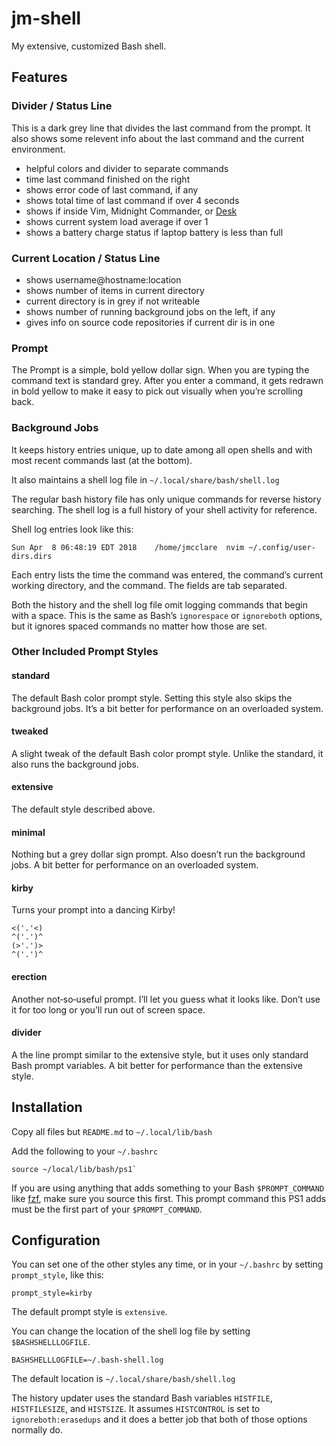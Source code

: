# jm-shell #

My extensive, customized Bash shell.


## Features ##

### Divider / Status  Line ###

This is a dark grey line that divides the last command from the prompt. It also
shows some relevent info about the last command and the current environment.

* helpful colors and divider to separate commands
* time last command finished on the right
* shows error code of last command, if any
* shows total time of last command if over 4 seconds
* shows if inside Vim, Midnight Commander, or [Desk](https://github.com/jamesob/desk)
* shows current system load average if over 1
* shows a battery charge status if laptop battery is less than full

### Current Location / Status Line ###

* shows username@hostname:location
* shows number of items in current directory
* current directory is in grey if not writeable
* shows number of running background jobs on the left, if any
* gives info on source code repositories if current dir is in one

### Prompt ###

The Prompt is a simple, bold yellow dollar sign. When you are typing the
command text is standard grey. After you enter a command, it gets redrawn in
bold yellow to make it easy to pick out visually when you’re scrolling back.

### Background Jobs ###

It keeps history entries unique, up to date among all open shells and with most
recent commands last (at the bottom).

It also maintains a shell log file in `~/.local/share/bash/shell.log`

The regular bash history file has only unique commands for reverse history
searching. The shell log is a full history of your shell activity for
reference.

Shell log entries look like this:

    Sun Apr  8 06:48:19 EDT 2018	/home/jmcclare	nvim ~/.config/user-dirs.dirs 

Each entry lists the time the command was entered, the command’s current
working directory, and the command. The fields are tab separated.

Both the history and the shell log file omit logging commands that begin with a
space. This is the same as Bash’s `ignorespace` or `ignoreboth` options, but it
ignores spaced commands no matter how those are set.

### Other Included Prompt Styles ###


#### standard ####

The default Bash color prompt style. Setting this style also skips the
background jobs. It’s a bit better for performance on an overloaded system.

#### tweaked ####

A slight tweak of the default Bash color prompt style. Unlike the standard, it
also runs the background jobs.

#### extensive ####

The default style described above.

#### minimal ####

Nothing but a grey dollar sign prompt. Also doesn’t run the background jobs. A
bit better for performance on an overloaded system.

#### kirby ####

Turns your prompt into a dancing Kirby!

    <('.'<)
    ^('.')^
    (>'.')>
    ^('.')^

#### erection ####

Another not‐so‐useful prompt. I’ll let you guess what it looks like. Don’t use
it for too long or you’ll run out of screen space.

#### divider ####

A the line prompt similar to the extensive style, but it uses only standard
Bash prompt variables. A bit better for performance than the extensive style.


## Installation ##

Copy all files but `README.md` to `~/.local/lib/bash`

Add the following to your `~/.bashrc`

    source ~/local/lib/bash/ps1`

If you are using anything that adds something to your Bash `$PROMPT_COMMAND`
like [fzf](https://github.com/junegunn/fzf), make sure you source this first.
This prompt command this PS1 adds must be the first part of your
`$PROMPT_COMMAND`.


## Configuration ##

You can set one of the other styles any time, or in your `~/.bashrc` by setting
`prompt_style`, like this:

    prompt_style=kirby

The default prompt style is `extensive`.

You can change the location of the shell log file by setting `$BASHSHELLLOGFILE`.

    BASHSHELLLOGFILE=~/.bash-shell.log

The default location is `~/.local/share/bash/shell.log`

The history updater uses the standard Bash variables `HISTFILE`,
`HISTFILESIZE`, and `HISTSIZE`. It assumes `HISTCONTROL` is set to
`ignoreboth:erasedups` and it does a better job that both of those options
normally do.
